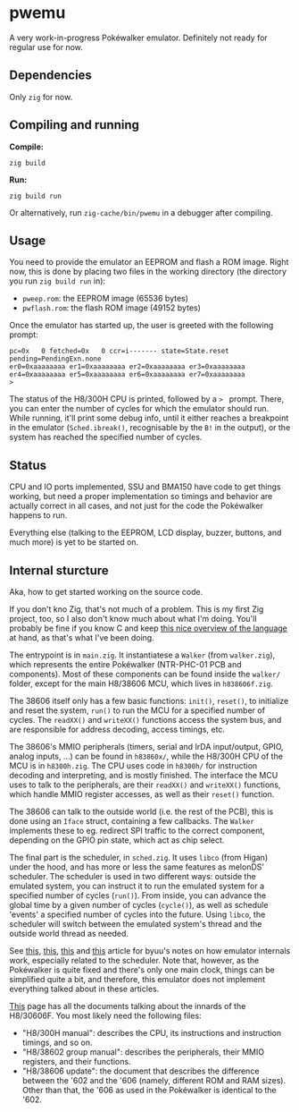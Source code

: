 # pwemu

A very work-in-progress Pokéwalker emulator. Definitely not ready for regular
use for now.

## Dependencies

Only `zig` for now.

## Compiling and running

**Compile:**
```
zig build
```

**Run:**
```
zig build run
```

Or alternatively, run `zig-cache/bin/pwemu` in a debugger after compiling.

## Usage

You need to provide the emulator an EEPROM and flash a ROM image. Right now,
this is done by placing two files in the working directory (the directory you
run `zig build run` in):
- `pweep.rom`: the EEPROM image (65536 bytes)
- `pwflash.rom`: the flash ROM image (49152 bytes)

Once the emulator has started up, the user is greeted with the following
prompt:

```
pc=0x   0 fetched=0x   0 ccr=i------- state=State.reset pending=PendingExn.none
er0=0xaaaaaaaa er1=0xaaaaaaaa er2=0xaaaaaaaa er3=0xaaaaaaaa
er4=0xaaaaaaaa er5=0xaaaaaaaa er6=0xaaaaaaaa er7=0xaaaaaaaa
>
```

The status of the H8/300H CPU is printed, followed by a `> ` prompt. There, you
can enter the number of cycles for which the emulator should run. While
running, it'll print some debug info, until it either reaches a breakpoint in
the emulator (`Sched.ibreak()`, recognisable by the `B!` in the output), or the
system has reached the specified number of cycles.

## Status

CPU and IO ports implemented, SSU and BMA150 have code to get things working,
but need a proper implementation so timings and behavior are actually correct
in all cases, and not just for the code the Pokéwalker happens to run.

Everything else (talking to the EEPROM, LCD display, buzzer, buttons, and much
more) is yet to be started on.

## Internal sturcture

Aka, how to get started working on the source code.

If you don't kno Zig, that's not much of a problem. This is my first Zig
project, too, so I also don't know much about what I'm doing. You'll probably
be fine if you know C and keep [this nice overview of the language
](https://ziglang.org/documentation/0.7.1/) at hand, as that's what I've been
doing.

The entrypoint is in `main.zig`. It instantiatese a `Walker` (from
`walker.zig`), which represents the entire Pokéwalker (NTR-PHC-01 PCB and
components). Most of these components can be found inside the `walker/` folder,
except for the main H8/38606 MCU, which lives in `h838606f.zig`.

The 38606 itself only has a few basic functions: `init()`, `reset()`, to
initialize and reset the system, `run()` to run the MCU for a specified number
of cycles. The `readXX()` and `writeXX()` functions access the system bus, and
are responsible for address decoding, access timings, etc.

The 38606's MMIO peripherals (timers, serial and IrDA input/output, GPIO,
analog inputs, ...) can be found in `h83860x/`, while the H8/300H CPU of the
MCU is in `h8300h.zig`. The CPU uses code in `h8300h/` for instruction decoding
and interpreting, and is mostly finished. The interface the MCU uses to talk to
the peripherals, are their `readXX()` and `writeXX()` functions, which handle
MMIO register accesses, as well as their `reset()` function.

The 38606 can talk to the outside world (i.e. the rest of the PCB), this is
done using an `Iface` struct, containing a few callbacks. The `Walker`
implements these to eg. redirect SPI traffic to the correct component,
depending on the GPIO pin state, which act as chip select.

The final part is the scheduler, in `sched.zig`. It uses `libco` (from Higan)
under the hood, and has more or less the same features as melonDS' scheduler.
The scheduler is used in two different ways: outside the emulated system, you
can instruct it to run the emulated system for a specified number of cycles
(`run()`).  From inside, you can advance the global time by a given number of
cycles (`cycle()`), as well as schedule 'events' a specified number of cycles
into the future. Using `libco`, the scheduler will switch between the emulated
system's thread and the outside world thread as needed.

See [this](https://near.sh/articles/design/cooperative-threading),
[this](https://near.sh/articles/design/cooperative-serialization),
[this](https://near.sh/articles/design/hierarchy) and
[this](https://near.sh/articles/design/schedulers) article for byuu's notes on
how emulator internals work, especially related to the scheduler. Note that,
however, as the Pokéwalker is quite fixed and there's only one main clock,
things can be simplified quite a bit, and therefore, this emulator does not
implement everything talked about in these articles.

[This](https://www.renesas.com/eu/en/products/microcontrollers-microprocessors/other-mcus-mpus/h8-family-mcus/h838602r-super-low-power-16-bit-microcomputers-non-promotion)
page has all the documents talking about the innards of the H8/30606F. You most
likely need the following files:
- "H8/300H manual": describes the CPU, its instructions and instruction
  timings, and so on.
- "H8/38602 group manual": describes the peripherals, their MMIO registers, and
  their functions.
- "H8/38606 update": the document that describes the difference between the
  '602 and the '606 (namely, different ROM and RAM sizes). Other than that, the
  '606 as used in the Pokéwalker is identical to the '602.
